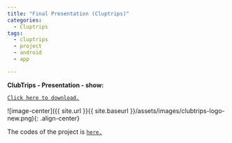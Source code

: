 ```yaml
---
title: "Final Presentation (Cluptrips)"
categories:
  - Cluptrips
tags:
  - cluptrips
  - project
  - android
  - app

---
```


**ClubTrips - Presentation - show:**

[`Click here to download.`](https://clubbertrips.files.wordpress.com/2018/04/clubtrips-presentation-show.ppsx)




![image-center]({{ site.url }}{{ site.baseurl }}/assets/images/clubtrips-logo-new.png){: .align-center}


The codes of the project is [`here.`](https://github.com/talhakum/CrewFinder)
